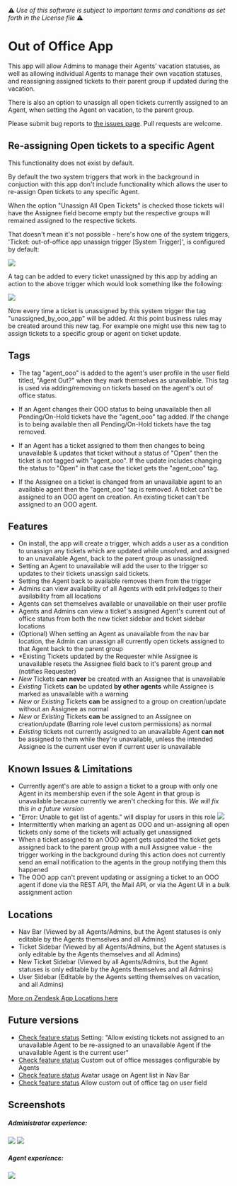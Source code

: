 :warning: *Use of this software is subject to important terms and conditions as set forth in the License file* :warning:

# Out of Office App

This app will allow Admins to manage their Agents' vacation statuses, as well as allowing individual Agents to manage their own vacation statuses, and reassigning assigned tickets to their parent group if updated during the vacation.  

There is also an option to unassign all open tickets currently assigned to an Agent, when setting the Agent on vacation, to the parent group.

Please submit bug reports to [the issues page](https://github.com/ZendeskES/out-of-office-app/issues). Pull requests are welcome.

## Re-assigning Open tickets to a specific Agent

This functionality does not exist by default.

By default the two system triggers that work in the background in conjuction with this app don't include functionality which allows the user to re-assign Open tickets to any specific Agent. 

When the option "Unassign All Open Tickets" is checked those tickets will have the Assignee field become empty but the respective groups will remained assigned to the respective tickets.

That doesn't mean it's not possible - here's how one of the system triggers, 'Ticket: out-of-office app unassign trigger [System Trigger]', is configured by default: 

![](http://i.imgur.com/5EQsqlD.png)

A tag can be added to every ticket unassigned by this app by adding an action to the above trigger which would look something like the following: 

![](http://i.imgur.com/IXtGYdP.png)

Now every time a ticket is unassigned by this system trigger the tag "unassigned_by_ooo_app" will be added. At this point business rules may be created around this new tag. For example one might use this new tag to assign tickets to a specific group or agent on ticket update.

## Tags

* The tag "agent_ooo" is added to the agent's user profile in the user field titled, "Agent Out?" when they mark themselves as unavailable. This tag is used via adding/removing on tickets based on the agent's out of office status. 

* If an Agent changes their OOO status to being unavailable then all Pending/On-Hold tickets have the "agent_ooo" tag added. If the change is to being available then all Pending/On-Hold tickets have the tag removed.

* If an Agent has a ticket assigned to them then changes to being unavailable & updates that ticket without a status of "Open" then the ticket is not tagged with "agent_ooo". If the update includes changing the status to "Open" in that case the ticket gets the "agent_ooo" tag.

* If the Assignee on a ticket is changed from an unavailable agent to an available agent then the "agent_ooo" tag is removed. A ticket can't be assigned to an OOO agent on creation. An existing ticket can't be assigned to an OOO agent.

## Features

* On install, the app will create a trigger, which adds a user as a condition to unassign any tickets which are updated while unsolved, and assigned to an unavailable Agent, back to the parent group as unassigned.  
* Setting an Agent to unavailable will add the user to the trigger so updates to their tickets unassign said tickets. 
* Setting the Agent back to available removes them from the trigger 
* Admins can view availability of all Agents with edit priviledges to their availability from all locations
* Agents can set themselves available or unavailable on their user profile
* Agents and Admins can view a ticket's assigned Agent's current out of office status from both the new ticket sidebar and ticket sidebar locations
* (Optional) When setting an Agent as unavailable from the nav bar location, the Admin can unassign all currently open tickets assigned to that Agent back to the parent group
* *Existing Tickets updated by the Requester while Assignee is unavailable resets the Assignee field back to it's parent group and (notifies Requester)
* *New* Tickets **can never** be created with an Assignee that is unavailable
* *Existing* Tickets **can** be updated **by other agents** while Assignee is marked as unavailable with a warning
* *New* or *Existing* Tickets **can** be assigned to a group on creation/update without an Assignee as normal
* *New* or *Existing* Tickets **can** be assigned to an Assignee on creation/update (Barring role level custom permissions) as normal
* *Existing* tickets not currently assigned to an unavailable Agent **can not** be assigned to them while they're unavailable, unless the intended Assignee is the current user even if current user is unavailable

## Known Issues & Limitations

* Currently agent's are able to assign a ticket to a group with only one Agent in its membership even if the sole Agent in that group is unavailable because currently we aren't checking for this. *We will fix this in a future version*
* "Error: Unable to get list of agents." will display for users in this role ![](http://i.imgur.com/059TpZW.png)
* Intermittently when marking an agent as OOO and un-assigning all open tickets only some of the tickets will actually get unassigned
* When a ticket assigned to an OOO agent gets updated the ticket gets assigned back to the parent group with a null Assignee value - the trigger working in the background during this action does not currently send an email notification to the agents in the group notifying them this happened
* The OOO app can't prevent updating or assigning a ticket to an OOO agent if done via the REST API, the Mail API, or via the Agent UI in a bulk assignment action

## Locations

* Nav Bar (Viewed by all Agents/Admins, but the Agent statuses is only editable by the Agents themselves and all Admins)
* Ticket Sidebar (Viewed by all Agents/Admins, but the Agent statuses is only editable by the Agents themselves and all Admins)
* New Ticket Sidebar (Viewed by all Agents/Admins, but the Agent statuses is only editable by the Agents themselves and all Admins)
* User Sidebar (Editable by the Agents setting themselves on vacation, and all Admins)

[More on Zendesk App Locations here](https://developer.zendesk.com/apps/docs/Agent/manifest#location)

## Future versions

* [Check feature status](https://github.com/ZendeskES/out-of-office-app/issues/100) Setting: "Allow existing tickets not assigned to an unavailable Agent to be re-assigned to an unavailable Agent if the unavailable Agent is the current user"
* [Check feature status](https://github.com/ZendeskES/out-of-office-app/issues/90) Custom out of office messages configurable by Agents
* [Check feature status](https://github.com/ZendeskES/out-of-office-app/issues/29) Avatar usage on Agent list in Nav Bar
* [Check feature status](https://github.com/ZendeskES/out-of-office-app/issues/10) Allow custom out of office tag on user field

## Screenshots

##### Administrator experience: 

![](http://g.recordit.co/7dfkDvTIFX.gif)
![](http://g.recordit.co/5nz3l4M0WR.gif)

##### Agent experience: 

![](http://g.recordit.co/j6GPUfHDIb.gif)

